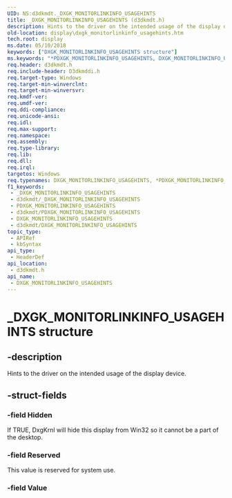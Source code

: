 ```yaml
---
UID: NS:d3dkmdt._DXGK_MONITORLINKINFO_USAGEHINTS
title: _DXGK_MONITORLINKINFO_USAGEHINTS (d3dkmdt.h)
description: Hints to the driver on the intended usage of the display device.
old-location: display\dxgk_monitorlinkinfo_usagehints.htm
tech.root: display
ms.date: 05/10/2018
keywords: ["DXGK_MONITORLINKINFO_USAGEHINTS structure"]
ms.keywords: "*PDXGK_MONITORLINKINFO_USAGEHINTS, DXGK_MONITORLINKINFO_USAGEHINTS, DXGK_MONITORLINKINFO_USAGEHINTS union [Display Devices], PDXGK_MONITORLINKINFO_USAGEHINTS, PDXGK_MONITORLINKINFO_USAGEHINTS union pointer [Display Devices], _DXGK_MONITORLINKINFO_USAGEHINTS, d3dkmdt/DXGK_MONITORLINKINFO_USAGEHINTS, d3dkmdt/PDXGK_MONITORLINKINFO_USAGEHINTS, display.dxgk_monitorlinkinfo_usagehints"
req.header: d3dkmdt.h
req.include-header: D3dkmddi.h
req.target-type: Windows
req.target-min-winverclnt: 
req.target-min-winversvr: 
req.kmdf-ver: 
req.umdf-ver: 
req.ddi-compliance: 
req.unicode-ansi: 
req.idl: 
req.max-support: 
req.namespace: 
req.assembly: 
req.type-library: 
req.lib: 
req.dll: 
req.irql: 
targetos: Windows
req.typenames: DXGK_MONITORLINKINFO_USAGEHINTS, *PDXGK_MONITORLINKINFO_USAGEHINTS
f1_keywords:
 - _DXGK_MONITORLINKINFO_USAGEHINTS
 - d3dkmdt/_DXGK_MONITORLINKINFO_USAGEHINTS
 - PDXGK_MONITORLINKINFO_USAGEHINTS
 - d3dkmdt/PDXGK_MONITORLINKINFO_USAGEHINTS
 - DXGK_MONITORLINKINFO_USAGEHINTS
 - d3dkmdt/DXGK_MONITORLINKINFO_USAGEHINTS
topic_type:
 - APIRef
 - kbSyntax
api_type:
 - HeaderDef
api_location:
 - d3dkmdt.h
api_name:
 - DXGK_MONITORLINKINFO_USAGEHINTS
---
```


# _DXGK_MONITORLINKINFO_USAGEHINTS structure


## -description

Hints to the driver on the intended usage of the display device.

## -struct-fields

### -field Hidden

If TRUE, DxgKrnl will hide this display from Win32 so it cannot be a part of the desktop.

### -field Reserved

This value is reserved for system use.

### -field Value


